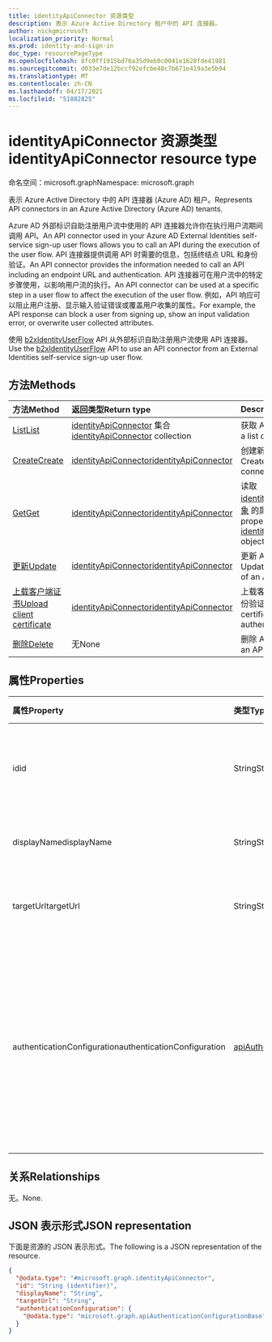 ```yaml
---
title: identityApiConnector 资源类型
description: 表示 Azure Active Directory 租户中的 API 连接器。
author: nickgmicrosoft
localization_priority: Normal
ms.prod: identity-and-sign-in
doc_type: resourcePageType
ms.openlocfilehash: 8fc0ff1915bd76a35d9eb0c0041e1628fde41981
ms.sourcegitcommit: d033e7de12bccf92efcbe40c7b671e419a3e5b94
ms.translationtype: MT
ms.contentlocale: zh-CN
ms.lasthandoff: 04/17/2021
ms.locfileid: "51882825"
---
```

# <a name="identityapiconnector-resource-type"></a><span data-ttu-id="4502f-103">identityApiConnector 资源类型</span><span class="sxs-lookup"><span data-stu-id="4502f-103">identityApiConnector resource type</span></span>

<span data-ttu-id="4502f-104">命名空间：microsoft.graph</span><span class="sxs-lookup"><span data-stu-id="4502f-104">Namespace: microsoft.graph</span></span>

<span data-ttu-id="4502f-105">表示 Azure Active Directory 中的 API 连接器 (Azure AD) 租户。</span><span class="sxs-lookup"><span data-stu-id="4502f-105">Represents API connectors in an Azure Active Directory (Azure AD) tenants.</span></span>

<span data-ttu-id="4502f-106">Azure AD 外部标识自助注册用户流中使用的 API 连接器允许你在执行用户流期间调用 API。</span><span class="sxs-lookup"><span data-stu-id="4502f-106">An API connector used in your Azure AD External Identities self-service sign-up user flows allows you to call an API during the execution of the user flow.</span></span> <span data-ttu-id="4502f-107">API 连接器提供调用 API 时需要的信息，包括终结点 URL 和身份验证。</span><span class="sxs-lookup"><span data-stu-id="4502f-107">An API connector provides the information needed to call an API including an endpoint URL and authentication.</span></span> <span data-ttu-id="4502f-108">API 连接器可在用户流中的特定步骤使用，以影响用户流的执行。</span><span class="sxs-lookup"><span data-stu-id="4502f-108">An API connector can be used at a specific step in a user flow to affect the execution of the user flow.</span></span> <span data-ttu-id="4502f-109">例如，API 响应可以阻止用户注册、显示输入验证错误或覆盖用户收集的属性。</span><span class="sxs-lookup"><span data-stu-id="4502f-109">For example, the API response can block a user from signing up, show an input validation error, or overwrite user collected attributes.</span></span>

<span data-ttu-id="4502f-110">使用 [b2xIdentityUserFlow](b2xidentityuserflow.md) API 从外部标识自助注册用户流使用 API 连接器。</span><span class="sxs-lookup"><span data-stu-id="4502f-110">Use the [b2xIdentityUserFlow](b2xidentityuserflow.md) API to use an API connector from an External Identities self-service sign-up user flow.</span></span>

## <a name="methods"></a><span data-ttu-id="4502f-111">方法</span><span class="sxs-lookup"><span data-stu-id="4502f-111">Methods</span></span>

|<span data-ttu-id="4502f-112">方法</span><span class="sxs-lookup"><span data-stu-id="4502f-112">Method</span></span>|<span data-ttu-id="4502f-113">返回类型</span><span class="sxs-lookup"><span data-stu-id="4502f-113">Return type</span></span>|<span data-ttu-id="4502f-114">Description</span><span class="sxs-lookup"><span data-stu-id="4502f-114">Description</span></span>|
|:---|:---|:---|
|[<span data-ttu-id="4502f-115">List</span><span class="sxs-lookup"><span data-stu-id="4502f-115">List</span></span>](../api/identityapiconnector-list.md)|<span data-ttu-id="4502f-116">[identityApiConnector](../resources/identityapiconnector.md) 集合</span><span class="sxs-lookup"><span data-stu-id="4502f-116">[identityApiConnector](../resources/identityapiconnector.md) collection</span></span>| <span data-ttu-id="4502f-117">获取 API 连接器列表</span><span class="sxs-lookup"><span data-stu-id="4502f-117">Get a list of API connectors</span></span>|
|[<span data-ttu-id="4502f-118">Create</span><span class="sxs-lookup"><span data-stu-id="4502f-118">Create</span></span>](../api/identityapiconnector-create.md)|[<span data-ttu-id="4502f-119">identityApiConnector</span><span class="sxs-lookup"><span data-stu-id="4502f-119">identityApiConnector</span></span>](identityapiconnector.md)|<span data-ttu-id="4502f-120">创建新的 API 连接器。</span><span class="sxs-lookup"><span data-stu-id="4502f-120">Create a new API connector.</span></span> |
|[<span data-ttu-id="4502f-121">Get</span><span class="sxs-lookup"><span data-stu-id="4502f-121">Get</span></span>](../api/identityapiconnector-get.md)|[<span data-ttu-id="4502f-122">identityApiConnector</span><span class="sxs-lookup"><span data-stu-id="4502f-122">identityApiConnector</span></span>](identityapiconnector.md)|<span data-ttu-id="4502f-123">读取 [identityApiConnector 对象](../resources/identityapiconnector.md) 的属性。</span><span class="sxs-lookup"><span data-stu-id="4502f-123">Read the properties of an [identityApiConnector](../resources/identityapiconnector.md) object.</span></span>|
|[<span data-ttu-id="4502f-124">更新</span><span class="sxs-lookup"><span data-stu-id="4502f-124">Update</span></span>](../api/identityapiconnector-update.md)|[<span data-ttu-id="4502f-125">identityApiConnector</span><span class="sxs-lookup"><span data-stu-id="4502f-125">identityApiConnector</span></span>](identityapiconnector.md)|<span data-ttu-id="4502f-126">更新 API 连接器的属性。</span><span class="sxs-lookup"><span data-stu-id="4502f-126">Update the properties of an API connector.</span></span>|
|[<span data-ttu-id="4502f-127">上载客户端证书</span><span class="sxs-lookup"><span data-stu-id="4502f-127">Upload client certificate</span></span>](../api/identityapiconnector-uploadclientcertificate.md)|[<span data-ttu-id="4502f-128">identityApiConnector</span><span class="sxs-lookup"><span data-stu-id="4502f-128">identityApiConnector</span></span>](identityapiconnector.md)|<span data-ttu-id="4502f-129">上载客户端证书以用于身份验证。</span><span class="sxs-lookup"><span data-stu-id="4502f-129">Upload a client certificate to use for authentication.</span></span>|
|[<span data-ttu-id="4502f-130">删除</span><span class="sxs-lookup"><span data-stu-id="4502f-130">Delete</span></span>](../api/identityapiconnector-delete.md)|<span data-ttu-id="4502f-131">无</span><span class="sxs-lookup"><span data-stu-id="4502f-131">None</span></span>|<span data-ttu-id="4502f-132">删除 API 连接器。</span><span class="sxs-lookup"><span data-stu-id="4502f-132">Delete an API connector.</span></span>|

## <a name="properties"></a><span data-ttu-id="4502f-133">属性</span><span class="sxs-lookup"><span data-stu-id="4502f-133">Properties</span></span>

|<span data-ttu-id="4502f-134">属性</span><span class="sxs-lookup"><span data-stu-id="4502f-134">Property</span></span>|<span data-ttu-id="4502f-135">类型</span><span class="sxs-lookup"><span data-stu-id="4502f-135">Type</span></span>|<span data-ttu-id="4502f-136">说明</span><span class="sxs-lookup"><span data-stu-id="4502f-136">Description</span></span>|
|:---|:---|:---|
|<span data-ttu-id="4502f-137">id</span><span class="sxs-lookup"><span data-stu-id="4502f-137">id</span></span>|<span data-ttu-id="4502f-138">String</span><span class="sxs-lookup"><span data-stu-id="4502f-138">String</span></span>|<span data-ttu-id="4502f-139">API 连接器的随机生成的标识符。</span><span class="sxs-lookup"><span data-stu-id="4502f-139">The randomly generated identifier of the API connector.</span></span> |
|<span data-ttu-id="4502f-140">displayName</span><span class="sxs-lookup"><span data-stu-id="4502f-140">displayName</span></span>|<span data-ttu-id="4502f-141">String</span><span class="sxs-lookup"><span data-stu-id="4502f-141">String</span></span>| <span data-ttu-id="4502f-142">API 连接器的名称。</span><span class="sxs-lookup"><span data-stu-id="4502f-142">The name of the API connector.</span></span> |
|<span data-ttu-id="4502f-143">targetUrl</span><span class="sxs-lookup"><span data-stu-id="4502f-143">targetUrl</span></span>|<span data-ttu-id="4502f-144">String</span><span class="sxs-lookup"><span data-stu-id="4502f-144">String</span></span>| <span data-ttu-id="4502f-145">要调用的 API 终结点的 URL。</span><span class="sxs-lookup"><span data-stu-id="4502f-145">The URL of the API endpoint to call.</span></span> |
|<span data-ttu-id="4502f-146">authenticationConfiguration</span><span class="sxs-lookup"><span data-stu-id="4502f-146">authenticationConfiguration</span></span>|[<span data-ttu-id="4502f-147">apiAuthenticationConfigurationBase</span><span class="sxs-lookup"><span data-stu-id="4502f-147">apiAuthenticationConfigurationBase</span></span>](../resources/apiauthenticationconfigurationbase.md)|<span data-ttu-id="4502f-148">描述用于调用 API 的身份验证配置详细信息的对象。</span><span class="sxs-lookup"><span data-stu-id="4502f-148">The object which describes the authentication configuration details for calling the API.</span></span> <span data-ttu-id="4502f-149">支持基本证书和 PKCS 12 客户端证书。</span><span class="sxs-lookup"><span data-stu-id="4502f-149">Basic and PKCS 12 client certificate are supported.</span></span>|

## <a name="relationships"></a><span data-ttu-id="4502f-150">关系</span><span class="sxs-lookup"><span data-stu-id="4502f-150">Relationships</span></span>

<span data-ttu-id="4502f-151">无。</span><span class="sxs-lookup"><span data-stu-id="4502f-151">None.</span></span>

## <a name="json-representation"></a><span data-ttu-id="4502f-152">JSON 表示形式</span><span class="sxs-lookup"><span data-stu-id="4502f-152">JSON representation</span></span>

<span data-ttu-id="4502f-153">下面是资源的 JSON 表示形式。</span><span class="sxs-lookup"><span data-stu-id="4502f-153">The following is a JSON representation of the resource.</span></span>
<!-- {
  "blockType": "resource",
  "keyProperty": "id",
  "@odata.type": "microsoft.graph.identityApiConnector",
  "openType": false
}
-->

``` json
{
  "@odata.type": "#microsoft.graph.identityApiConnector",
  "id": "String (identifier)",
  "displayName": "String",
  "targetUrl": "String",
  "authenticationConfiguration": {
    "@odata.type": "microsoft.graph.apiAuthenticationConfigurationBase"
  }
}
```
